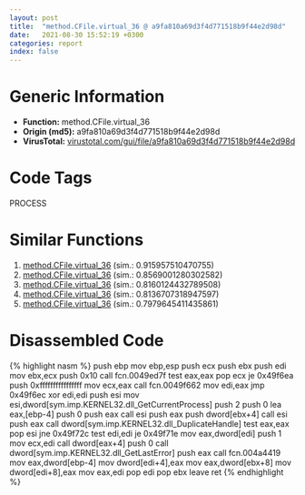 ```yaml
---
layout: post
title:  "method.CFile.virtual_36 @ a9fa810a69d3f4d771518b9f44e2d98d"
date:   2021-08-30 15:52:19 +0300
categories: report
index: false
---
```


# Generic Information
- **Function:** method.CFile.virtual\_36
- **Origin (md5):** a9fa810a69d3f4d771518b9f44e2d98d
- **VirusTotal:** [virustotal.com/gui/file/a9fa810a69d3f4d771518b9f44e2d98d][virustotal_ref]

# Code Tags
<span class="tag" id="PROCESS">PROCESS</span>


# Similar Functions

1. [method.CFile.virtual\_36][similar_1_ref] (sim.: 0.915957510470755)
2. [method.CFile.virtual\_36][similar_2_ref] (sim.: 0.8569001280302582)
3. [method.CFile.virtual\_36][similar_3_ref] (sim.: 0.8160124432789508)
4. [method.CFile.virtual\_36][similar_4_ref] (sim.: 0.8136707318947597)
5. [method.CFile.virtual\_36][similar_5_ref] (sim.: 0.7979645411435861)


# Disassembled Code

{% highlight nasm %}
push ebp
mov ebp,esp
push ecx
push ebx
push edi
mov ebx,ecx
push 0x10
call fcn.0049ed7f
test eax,eax
pop ecx
je 0x49f6ea
push 0xffffffffffffffff
mov ecx,eax
call fcn.0049f662
mov edi,eax
jmp 0x49f6ec
xor edi,edi
push esi
mov esi,dword[sym.imp.KERNEL32.dll_GetCurrentProcess]
push 2
push 0
lea eax,[ebp-4]
push 0
push eax
call esi
push eax
push dword[ebx+4]
call esi
push eax
call dword[sym.imp.KERNEL32.dll_DuplicateHandle]
test eax,eax
pop esi
jne 0x49f72c
test edi,edi
je 0x49f71e
mov eax,dword[edi]
push 1
mov ecx,edi
call dword[eax+4]
push 0
call dword[sym.imp.KERNEL32.dll_GetLastError]
push eax
call fcn.004a4419
mov eax,dword[ebp-4]
mov dword[edi+4],eax
mov eax,dword[ebx+8]
mov dword[edi+8],eax
mov eax,edi
pop edi
pop ebx
leave 
ret 
{% endhighlight %}


[similar_1_ref]: /report/method.CFile.virtual_36@18980bd3439a28c3ca084fb94b418e27
[similar_2_ref]: /report/method.CFile.virtual_36@7453c96a6fbd42ec690b8deb53eafcba
[similar_3_ref]: /report/method.CFile.virtual_36@59aef7c08025d70f84c85db2092fc99e
[similar_4_ref]: /report/method.CFile.virtual_36@3e981d1767f44f5fe2446a49ffe52f4e
[similar_5_ref]: /report/method.CFile.virtual_36@14b20b07906a36e23f2230c8042160f2
[virustotal_ref]: https://www.virustotal.com/gui/file/a9fa810a69d3f4d771518b9f44e2d98d